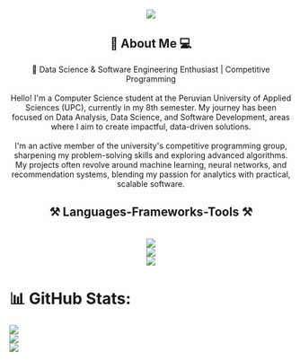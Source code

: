<h1 align="center">
    <img src="https://readme-typing-svg.herokuapp.com/?font=Righteous&size=35&center=true&vCenter=true&width=500&height=70&duration=4000&lines=Hi!+👋;+I+am+Renzo+Espiritu🏋️‍♂️!;" />
</h1>

<h2 align="center">💫 About Me 💻</h2>
<div align = "center">
    <p>🌟 Data Science & Software Engineering Enthusiast | Competitive Programming<br><br>Hello! I'm a Computer Science student at the Peruvian University of Applied Sciences (UPC), currently in my 8th semester. My journey has been focused on Data Analysis, Data Science, and Software Development, areas where I aim to create impactful, data-driven solutions.<br><br>I'm an active member of the university's competitive programming group, sharpening my problem-solving skills and exploring advanced algorithms. My projects often revolve around machine learning, neural networks, and recommendation systems, blending my passion for analytics with practical, scalable software. </p>

</div>

<h2 align="center">⚒️ Languages-Frameworks-Tools ⚒️</h2>
<br/>
<div align="center">
    <img src="https://skillicons.dev/icons?i=angular,bootstrap,html,css,vscode,github,postman,tailwind,git," /><br>
    <img src="https://skillicons.dev/icons?i=tensorflow,typescript,scikitlearn,python,r,pytorch,flask" /><br>
    <img src="https://skillicons.dev/icons?i=nodejs,cpp,javascript,typescript,express,docker,mongodb,java,postgresql" /><br>
</div>

# 📊 GitHub Stats:
![](https://github-readme-stats.vercel.app/api?username=Raichi1&theme=dark&hide_border=false&include_all_commits=true&count_private=true)<br/>
![](https://github-readme-streak-stats.herokuapp.com/?user=Raichi1&theme=dark&hide_border=false)<br/>
![](https://github-readme-stats.vercel.app/api/top-langs/?username=Raichi1&theme=dark&hide_border=false&include_all_commits=true&count_private=true&layout=compact)

<!-- Proudly created with GPRM ( https://gprm.itsvg.in ) -->
